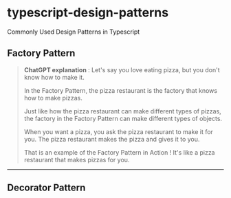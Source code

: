 # typescript-design-patterns
 Commonly Used Design Patterns in Typescript

##  Factory Pattern 

> **ChatGPT explanation** : Let's say you love eating pizza, but you don't know how to make it.   
> 
>In the Factory Pattern, the pizza restaurant is the factory that knows how to make pizzas.  
>
>Just like how the pizza restaurant can make different types of pizzas, the factory in the Factory Pattern can make different types of objects.  
>
>When you want a pizza, you ask the pizza restaurant to make it for you. The pizza restaurant makes the pizza and gives it to you.
>
>That is an example of the Factory Pattern in Action ! It's like a pizza restaurant that makes pizzas for you.


--- 
## Decorator Pattern
